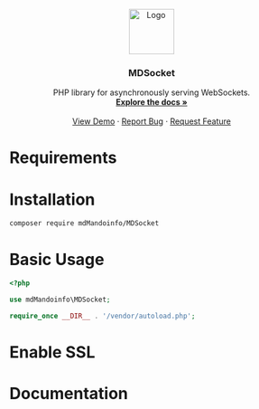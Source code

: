 <!-- PROJECT LOGO -->
<br />
<div align="center">
  <a href="https://github.com/mdMandoinfo/MDSocket">
    <img src="https://avatars.githubusercontent.com/u/91418066?v=4" alt="Logo" width="80" height="80">
  </a>

<h3 align="center">MDSocket</h3>
  <p align="center">
     PHP library for asynchronously serving WebSockets.
    <br />
    <a href="https://github.com/mdMandoinfo/MDSocket/blob/main/docs.md"><strong>Explore the docs »</strong></a>
    <br />
    <br />
    <a href="https://github.com/mdMandoinfo/MDSocket">View Demo</a>
    ·
    <a href="https://github.com/mdMandoinfo/MDSocket/issues">Report Bug</a>
    ·
    <a href="https://github.com/mdMandoinfo/MDSocket/issues">Request Feature</a>
  </p>
</div>

# Requirements

# Installation <br>
```
composer require mdMandoinfo/MDSocket
```

# Basic Usage
```php
<?php

use mdMandoinfo\MDSocket;

require_once __DIR__ . '/vendor/autoload.php';

```

# Enable SSL


# Documentation
